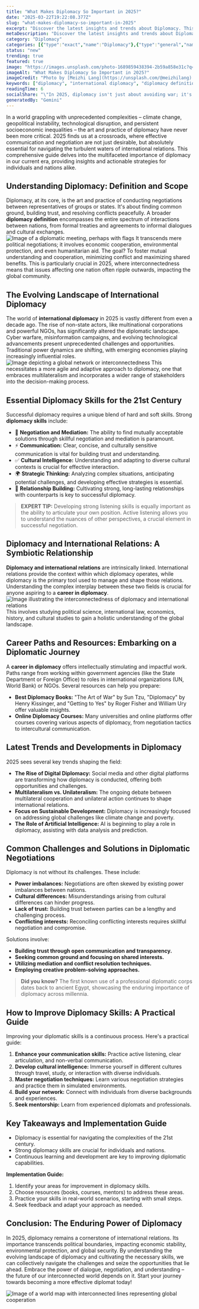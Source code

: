 ```yaml
---
title: "What Makes Diplomacy So Important in 2025?"
date: "2025-03-22T19:22:08.377Z"
slug: "what-makes-diplomacy-so-important-in-2025"
excerpt: "Discover the latest insights and trends about Diplomacy. This comprehensive guide covers everything you need to know about Diplomacy in 2025."
metaDescription: "Discover the latest insights and trends about Diplomacy. This comprehensive guide covers everything you need to know about Diplomacy in 2025."
category: "Diplomacy"
categories: [{"type":"exact","name":"Diplomacy"},{"type":"general","name":"International Relations"},{"type":"medium","name":"Conflict Resolution"},{"type":"specific","name":"Negotiation Tactics"},{"type":"niche","name":"Power Dynamics"}]
status: "new"
trending: true
featured: true
image: "https://images.unsplash.com/photo-1689859438394-2b59a858e31c?q=85&w=1200&fit=max&fm=webp&auto=compress"
imageAlt: "What Makes Diplomacy So Important in 2025?"
imageCredit: "Photo by [Meizhi Lang](https://unsplash.com/@meizhilang) on Unsplash"
keywords: ["diplomacy", "international diplomacy", "diplomacy definition", "what is diplomacy", "diplomacy skills", "career in diplomacy", "best diplomacy books", "online diplomacy courses", "diplomacy and international relations", "how to improve diplomacy skills"]
readingTime: 6
socialShare: "\"In 2025, diplomacy isn't just about avoiding war; it's the crucial tool for building a sustainable and equitable future for all.\""
generatedBy: "Gemini"
---
```




In a world grappling with unprecedented complexities – climate change, geopolitical instability, technological disruption, and persistent socioeconomic inequalities – the art and practice of diplomacy have never been more critical.  2025 finds us at a crossroads, where effective communication and negotiation are not just desirable, but absolutely essential for navigating the turbulent waters of international relations. This comprehensive guide delves into the multifaceted importance of diplomacy in our current era, providing insights and actionable strategies for individuals and nations alike.

## Understanding Diplomacy: Definition and Scope

Diplomacy, at its core, is the art and practice of conducting negotiations between representatives of groups or states.  It's about finding common ground, building trust, and resolving conflicts peacefully.  A broader **diplomacy definition** encompasses the entire spectrum of interactions between nations, from formal treaties and agreements to informal dialogues and cultural exchanges. ![Image of a diplomatic meeting, perhaps with flags](https://images.unsplash.com/photo-1526615735835-530c611a3d8a?q=85&w=1200&fit=max&fm=webp&auto=compress)  It transcends mere political negotiations; it involves economic cooperation, environmental protection, and even humanitarian aid.  The goal? To foster mutual understanding and cooperation, minimizing conflict and maximizing shared benefits.  This is particularly crucial in 2025, where interconnectedness means that issues affecting one nation often ripple outwards, impacting the global community.

## The Evolving Landscape of International Diplomacy

The world of **international diplomacy** in 2025 is vastly different from even a decade ago.  The rise of non-state actors, like multinational corporations and powerful NGOs, has significantly altered the diplomatic landscape.  Cyber warfare, misinformation campaigns, and evolving technological advancements present unprecedented challenges and opportunities.  Traditional power dynamics are shifting, with emerging economies playing increasingly influential roles.  ![Image depicting a global network or interconnectedness](https://images.unsplash.com/photo-1597843736176-23c29f7187f7?q=85&w=1200&fit=max&fm=webp&auto=compress) This necessitates a more agile and adaptive approach to diplomacy, one that embraces multilateralism and incorporates a wider range of stakeholders into the decision-making process.

## Essential Diplomacy Skills for the 21st Century

Successful diplomacy requires a unique blend of hard and soft skills.  Strong **diplomacy skills** include:

* 🔑 **Negotiation and Mediation:**  The ability to find mutually acceptable solutions through skillful negotiation and mediation is paramount.
* ⚡ **Communication:**  Clear, concise, and culturally sensitive communication is vital for building trust and understanding.
* ✅ **Cultural Intelligence:**  Understanding and adapting to diverse cultural contexts is crucial for effective interaction.
* 🌍 **Strategic Thinking:**  Analyzing complex situations, anticipating potential challenges, and developing effective strategies is essential.
* 🤝 **Relationship Building:**  Cultivating strong, long-lasting relationships with counterparts is key to successful diplomacy.

> **EXPERT TIP:**  Developing strong listening skills is equally important as the ability to articulate your own position. Active listening allows you to understand the nuances of other perspectives, a crucial element in successful negotiation.

## Diplomacy and International Relations: A Symbiotic Relationship

**Diplomacy and international relations** are intrinsically linked.  International relations provide the context within which diplomacy operates, while diplomacy is the primary tool used to manage and shape those relations.  Understanding the complex interplay between these two fields is crucial for anyone aspiring to a **career in diplomacy**.  ![Image illustrating the interconnectedness of diplomacy and international relations](https://images.unsplash.com/photo-1689859438394-2b59a858e31c?q=85&w=1200&fit=max&fm=webp&auto=compress)  This involves studying political science, international law, economics, history, and cultural studies to gain a holistic understanding of the global landscape.

##  Career Paths and Resources: Embarking on a Diplomatic Journey

A **career in diplomacy** offers intellectually stimulating and impactful work.  Paths range from working within government agencies (like the State Department or Foreign Office) to roles in international organizations (UN, World Bank) or NGOs.  Several resources can help you prepare:

* **Best Diplomacy Books:**  "The Art of War" by Sun Tzu, "Diplomacy" by Henry Kissinger, and "Getting to Yes" by Roger Fisher and William Ury offer valuable insights.
* **Online Diplomacy Courses:** Many universities and online platforms offer courses covering various aspects of diplomacy, from negotiation tactics to intercultural communication.

## Latest Trends and Developments in Diplomacy

2025 sees several key trends shaping the field:

* **The Rise of Digital Diplomacy:**  Social media and other digital platforms are transforming how diplomacy is conducted, offering both opportunities and challenges.
* **Multilateralism vs. Unilateralism:** The ongoing debate between multilateral cooperation and unilateral action continues to shape international relations.
* **Focus on Sustainable Development:**  Diplomacy is increasingly focused on addressing global challenges like climate change and poverty.
* **The Role of Artificial Intelligence:** AI is beginning to play a role in diplomacy, assisting with data analysis and prediction.

## Common Challenges and Solutions in Diplomatic Negotiations

Diplomacy is not without its challenges.  These include:

* **Power imbalances:** Negotiations are often skewed by existing power imbalances between nations.
* **Cultural differences:** Misunderstandings arising from cultural differences can hinder progress.
* **Lack of trust:** Building trust between parties can be a lengthy and challenging process.
* **Conflicting interests:** Reconciling conflicting interests requires skillful negotiation and compromise.

Solutions involve:

* **Building trust through open communication and transparency.**
* **Seeking common ground and focusing on shared interests.**
* **Utilizing mediation and conflict resolution techniques.**
* **Employing creative problem-solving approaches.**

> **Did you know?** The first known use of a professional diplomatic corps dates back to ancient Egypt, showcasing the enduring importance of diplomacy across millennia.

## How to Improve Diplomacy Skills: A Practical Guide

Improving your diplomatic skills is a continuous process. Here's a practical guide:

1. **Enhance your communication skills:** Practice active listening, clear articulation, and non-verbal communication.
2. **Develop cultural intelligence:** Immerse yourself in different cultures through travel, study, or interaction with diverse individuals.
3. **Master negotiation techniques:** Learn various negotiation strategies and practice them in simulated environments.
4. **Build your network:** Connect with individuals from diverse backgrounds and experiences.
5. **Seek mentorship:** Learn from experienced diplomats and professionals.

## Key Takeaways and Implementation Guide

* Diplomacy is essential for navigating the complexities of the 21st century.
* Strong diplomacy skills are crucial for individuals and nations.
* Continuous learning and development are key to improving diplomatic capabilities.

**Implementation Guide:**

1. Identify your areas for improvement in diplomacy skills.
2. Choose resources (books, courses, mentors) to address these areas.
3. Practice your skills in real-world scenarios, starting with small steps.
4. Seek feedback and adapt your approach as needed.

## Conclusion: The Enduring Power of Diplomacy

In 2025, diplomacy remains a cornerstone of international relations.  Its importance transcends political boundaries, impacting economic stability, environmental protection, and global security.  By understanding the evolving landscape of diplomacy and cultivating the necessary skills, we can collectively navigate the challenges and seize the opportunities that lie ahead.  Embrace the power of dialogue, negotiation, and understanding – the future of our interconnected world depends on it.  Start your journey towards becoming a more effective diplomat today!

![Image of a world map with interconnected lines representing global cooperation](https://images.unsplash.com/photo-1647215370732-c29e4133af43?q=85&w=1200&fit=max&fm=webp&auto=compress)

